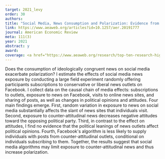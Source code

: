 ```yaml
---
target: 2021_levy
order: 30
authors: 
title: "Social Media, News Consumption and Polarization: Evidence from a Field Experiment"
link: https://www.aeaweb.org/articles?id=10.1257/aer.20191777
journal: American Economic Review
meta: 111(3)
year: 2021
abstract: y
award: 
coverage: <a href="https://www.aeaweb.org/research/top-ten-research-highlight-2021 target="_blank"> Top 10 AEA Research Highlights</a>, <a href="https://journalistsresource.org/politics-and-government/facebook-political-polarization-republican/" target="_blank"> Journalist's Resource</a>, Bounded Regret&#58; <a href="https://bounded-regret.ghost.io/facebook-slant/" target="_blank">part 1</a>, <a  href="https://bounded-regret.ghost.io/does-diverse-news-decrease-polarization/" target="_blank">part 2</a>, <a href="https://www.brookings.edu/blog/techtank/2021/09/27/how-tech-platforms-fuel-u-s-political-polarization-and-what-government-can-do-about-it/" target="_blank">Brookings</a>, <a  href="https://www.theguardian.com/politics/2022/jan/23/internet-access-decline-civic-engagement-uk" target="_blank">The Guardian</a>, <a  href="https://thehill.com/opinion/campaign/572002-how-social-media-fuels-us-political-polarization-what-to-do-about-it/" target="_blank">The Hill</a>, <a  href="https://www.davar1.co.il/259948/" target="_blank">Davar interview</a> (Hebrew)
---
```

Does the consumption of ideologically congruent news on social media exacerbate polarization? I estimate the effects of social media news exposure by conducting a large field experiment randomly offering participants subscriptions to conservative or liberal news outlets on Facebook. I collect data on the causal chain of media effects: subscriptions to outlets, exposure to news on Facebook, visits to online news sites, and sharing of posts, as well as changes in political opinions and attitudes. Four main findings emerge. First, random variation in exposure to news on social media substantially affects the slant of news sites that individuals visit. Second, exposure to counter-attitudinal news decreases negative attitudes toward the opposing political party. Third, in contrast to the effect on attitudes, I find no evidence that the political leanings of news outlets affect political opinions. Fourth, Facebook's algorithm is less likely to supply individuals with posts from counter-attitudinal outlets, conditional on individuals subscribing to them. Together, the results suggest that social media algorithms may limit exposure to counter-attitudinal news and thus increase polarization.